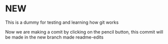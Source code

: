 # NEW
This is a dummy for testing and learning how git works

Now we are making a comit by clicking on the pencil button, this commit will be made in the new branch made readme-edits
